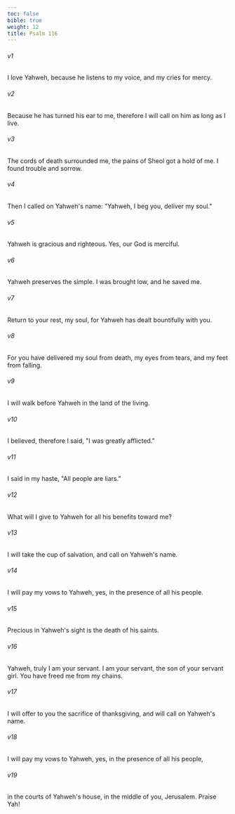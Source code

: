 ```yaml
---
toc: false
bible: true
weight: 12
title: Psalm 116
---
```




###### v1 
I love Yahweh, because he listens to my voice, and my cries for mercy. 

###### v2 
Because he has turned his ear to me, therefore I will call on him as long as I live. 

###### v3 
The cords of death surrounded me, the pains of Sheol got a hold of me. I found trouble and sorrow. 

###### v4 
Then I called on Yahweh's name: "Yahweh, I beg you, deliver my soul." 

###### v5 
Yahweh is gracious and righteous. Yes, our God is merciful. 

###### v6 
Yahweh preserves the simple. I was brought low, and he saved me. 

###### v7 
Return to your rest, my soul, for Yahweh has dealt bountifully with you. 

###### v8 
For you have delivered my soul from death, my eyes from tears, and my feet from falling. 

###### v9 
I will walk before Yahweh in the land of the living. 

###### v10 
I believed, therefore I said, "I was greatly afflicted." 

###### v11 
I said in my haste, "All people are liars." 

###### v12 
What will I give to Yahweh for all his benefits toward me? 

###### v13 
I will take the cup of salvation, and call on Yahweh's name. 

###### v14 
I will pay my vows to Yahweh, yes, in the presence of all his people. 

###### v15 
Precious in Yahweh's sight is the death of his saints. 

###### v16 
Yahweh, truly I am your servant. I am your servant, the son of your servant girl. You have freed me from my chains. 

###### v17 
I will offer to you the sacrifice of thanksgiving, and will call on Yahweh's name. 

###### v18 
I will pay my vows to Yahweh, yes, in the presence of all his people, 

###### v19 
in the courts of Yahweh's house, in the middle of you, Jerusalem. Praise Yah!
